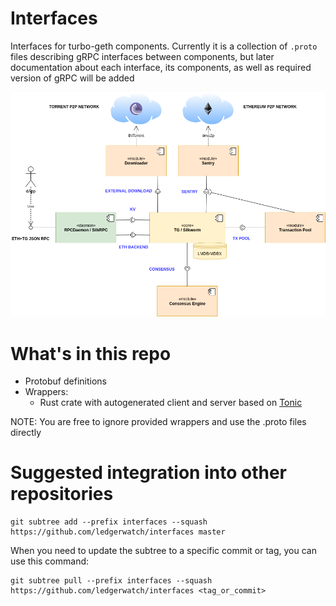 # Interfaces
Interfaces for turbo-geth components. Currently it is a collection of `.proto` files describing gRPC interfaces between components, but later documentation about each interface, its components, as well as required version of gRPC will be added

<img src="turbo-geth-architecture.png">

# What's in this repo
- Protobuf definitions
- Wrappers:
  - Rust crate with autogenerated client and server based on [Tonic](https://github.com/hyperium/tonic)

NOTE: You are free to ignore provided wrappers and use the .proto files directly

# Suggested integration into other repositories
```
git subtree add --prefix interfaces --squash https://github.com/ledgerwatch/interfaces master
```

When you need to update the subtree to a specific commit or tag, you can use this command:

```
git subtree pull --prefix interfaces --squash https://github.com/ledgerwatch/interfaces <tag_or_commit>
```
